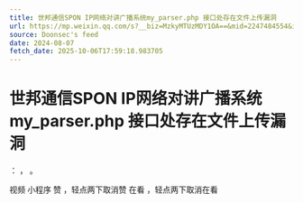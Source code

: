 ```yaml
---
title: 世邦通信SPON IP网络对讲广播系统my_parser.php 接口处存在文件上传漏洞
url: https://mp.weixin.qq.com/s?__biz=MzkyMTUzMDY1OA==&mid=2247484554&idx=4&sn=d37aef8d75bf1642148f5729df50cc54
source: Doonsec's feed
date: 2024-08-07
fetch_date: 2025-10-06T17:59:18.983705
---
```


# 世邦通信SPON IP网络对讲广播系统my_parser.php 接口处存在文件上传漏洞

：
，
。

视频
小程序
赞
，轻点两下取消赞
在看
，轻点两下取消在看
